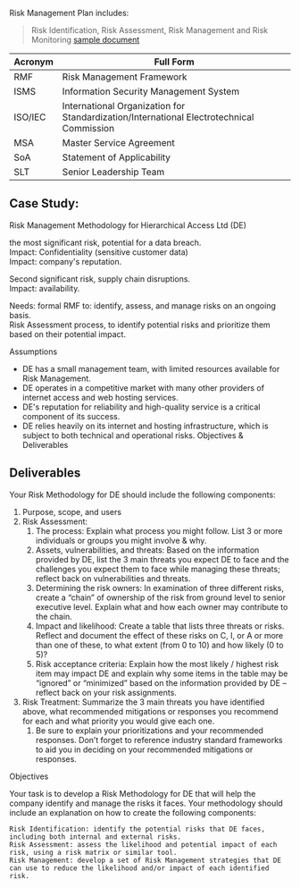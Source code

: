 Risk Management Plan includes:
> Risk Identification, Risk Assessment, Risk Management and Risk Monitoring
[sample document](https://learningimages.lighthouselabs.ca/Cyber+BC/Cyber+BC+C5/Cyber+BC+C5.2/Sample+Risk+Management+Plan.pdf)



| Acronym     | Full Form                                            |
|-------------|------------------------------------------------------|
| RMF         | Risk Management Framework                            |
| ISMS        | Information Security Management System               |
| ISO/IEC     | International Organization for Standardization/International Electrotechnical Commission |
| MSA         | Master Service Agreement                             |
| SoA         | Statement of Applicability                           |
| SLT         | Senior Leadership Team                               |


## Case Study:
Risk Management Methodology for Hierarchical Access Ltd (DE)

the most significant risk, potential for a data breach. \
Impact: Confidentiality (sensitive customer data) \
Impact: company's reputation.

Second significant risk, supply chain disruptions. \
Impact: availability.

Needs: formal RMF to: identify, assess, and manage risks on an ongoing basis. \
Risk Assessment process, to identify potential risks and prioritize them based on their potential impact.

Assumptions
- DE has a small management team, with limited resources available for Risk Management.
- DE operates in a competitive market with many other providers of internet access and web hosting services.
- DE's reputation for reliability and high-quality service is a critical component of its success.
- DE relies heavily on its internet and hosting infrastructure, which is subject to both technical and operational risks.
Objectives & Deliverables

## Deliverables

Your Risk Methodology for DE should include the following components:
1. Purpose, scope, and users
2. Risk Assessment:
    1. The process: Explain what process you might follow. List 3 or more individuals or groups you might involve & why.
    2. Assets, vulnerabilities, and threats: Based on the information provided by DE, list the 3 main threats you expect DE to face and the challenges you expect them to face while managing these threats; reflect back on vulnerabilities and threats.
    3. Determining the risk owners: In examination of three different risks, create a “chain” of ownership of the risk from ground level to senior executive level. Explain what and how each owner may contribute to the chain.
    4. Impact and likelihood: Create a table that lists three threats or risks. Reflect and document the effect of these risks on C, I, or A or more than one of these, to what extent (from 0 to 10) and how likely (0 to 5)?
    5. Risk acceptance criteria: Explain how the most likely / highest risk item may impact DE and explain why some items in the table may be “ignored” or “minimized” based on the information provided by DE – reflect back on your risk assignments.
3.  Risk Treatment: Summarize the 3 main threats you have identified above, what recommended mitigations or responses you recommend for each and what priority you would give each one.
    1. Be sure to explain your prioritizations and your recommended responses. Don’t forget to reference industry standard frameworks to aid you in deciding on your recommended mitigations or responses.



Objectives

Your task is to develop a Risk Methodology for DE that will help the company identify and manage the risks it faces. Your methodology should include an explanation on how to create the following components:

    Risk Identification: identify the potential risks that DE faces, including both internal and external risks.
    Risk Assessment: assess the likelihood and potential impact of each risk, using a risk matrix or similar tool.
    Risk Management: develop a set of Risk Management strategies that DE can use to reduce the likelihood and/or impact of each identified risk.



